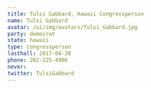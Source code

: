 ```yaml
---
title: Tulsi Gabbard, Hawaii Congressperson
name: Tulsi Gabbard
avatar: /ui/img/avatars/Tulsi_Gabbard.jpg
party: democrat
state: hawaii
type: congressperson
lasthall: 2017-04-20
phone: 202-225-4906
never: 
twitter: TulsiGabbard
---
```

